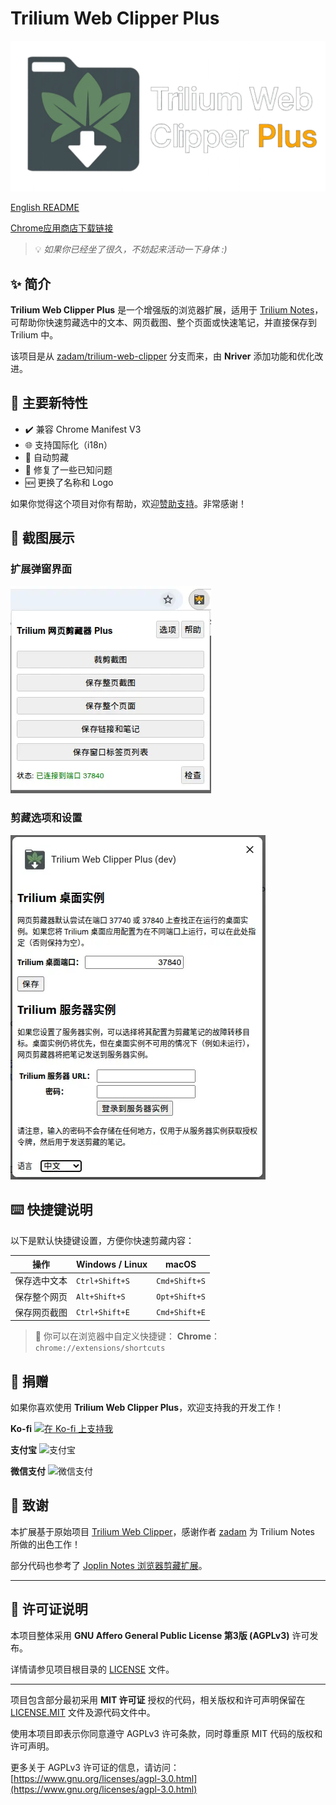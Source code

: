 # Trilium Web Clipper Plus

![logo](docs/banner.webp)

[English README](README.md)

[Chrome应用商店下载链接](https://chromewebstore.google.com/detail/trilium-web-clipper-plus/adkalonadklcbfpfgfjhkgaopdpljlkj)


> 💡 *如果你已经坐了很久，不妨起来活动一下身体 :)*

## ✨ 简介

**Trilium Web Clipper Plus** 是一个增强版的浏览器扩展，适用于 [Trilium Notes](https://github.com/zadam/trilium)，可帮助你快速剪藏选中的文本、网页截图、整个页面或快速笔记，并直接保存到 Trilium 中。

该项目是从 [zadam/trilium-web-clipper](https://github.com/zadam/trilium-web-clipper) 分支而来，由 **Nriver** 添加功能和优化改进。

## 🚀 主要新特性

* ✔️ 兼容 Chrome Manifest V3
* 🌐 支持国际化（i18n）
* 🔄 自动剪藏
* 🔧 修复了一些已知问题
* 🆕 更换了名称和 Logo

如果你觉得这个项目对你有帮助，欢迎[赞助支持](#捐赠)。非常感谢！

## 📸 截图展示

### 扩展弹窗界面
![扩展弹窗](docs/screenshot-cn-1.webp)

### 剪藏选项和设置
![剪藏选项](docs/screenshot-cn-2.webp)

## ⌨️ 快捷键说明

以下是默认快捷键设置，方便你快速剪藏内容：

| 操作     | Windows / Linux | macOS         |
| ------ | --------------- | ------------- |
| 保存选中文本 | `Ctrl+Shift+S`  | `Cmd+Shift+S` |
| 保存整个网页 | `Alt+Shift+S`   | `Opt+Shift+S` |
| 保存网页截图 | `Ctrl+Shift+E`  | `Cmd+Shift+E` |

> 🔧 你可以在浏览器中自定义快捷键：
> **Chrome**：`chrome://extensions/shortcuts`

## 🙏 捐赠

如果你喜欢使用 **Trilium Web Clipper Plus**，欢迎支持我的开发工作！

**Ko-fi**
[![在 Ko-fi 上支持我](https://ko-fi.com/img/githubbutton_sm.svg)](https://ko-fi.com/nriver)

**支付宝**
![支付宝](https://github.com/Nriver/trilium-translation/raw/main/docs/alipay.png)

**微信支付**
![微信支付](https://github.com/Nriver/trilium-translation/raw/main/docs/wechat_pay.png)

## 📌 致谢

本扩展基于原始项目 [Trilium Web Clipper](https://github.com/zadam/trilium-web-clipper)，感谢作者 [zadam](https://github.com/zadam) 为 Trilium Notes 所做的出色工作！

部分代码也参考了 [Joplin Notes 浏览器剪藏扩展](https://github.com/laurent22/joplin/tree/master/Clipper)。

---

## 📝 许可证说明

本项目整体采用 **GNU Affero General Public License 第3版 (AGPLv3)** 许可发布。

详情请参见项目根目录的 [LICENSE](./LICENSE) 文件。

---

项目包含部分最初采用 **MIT 许可证** 授权的代码，相关版权和许可声明保留在 [LICENSE.MIT](./LICENSE.MIT) 文件及源代码文件中。

使用本项目即表示你同意遵守 AGPLv3 许可条款，同时尊重原 MIT 代码的版权和许可声明。

更多关于 AGPLv3 许可证的信息，请访问：[https://www.gnu.org/licenses/agpl-3.0.html](https://www.gnu.org/licenses/agpl-3.0.html)